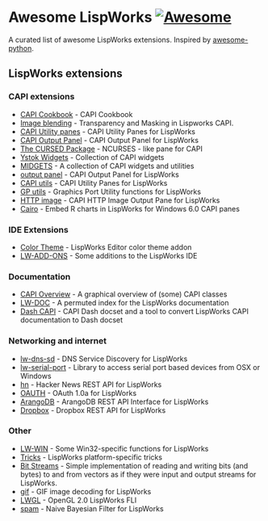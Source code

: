 # Awesome LispWorks [![Awesome](https://cdn.rawgit.com/sindresorhus/awesome/d7305f38d29fed78fa85652e3a63e154dd8e8829/media/badge.svg)](https://github.com/sindresorhus/awesome)

A curated list of awesome LispWorks extensions. Inspired by [awesome-python](https://github.com/vinta/awesome-python).


## LispWorks extensions

### CAPI extensions
- [CAPI Cookbook](http://capi.plasticki.com/) - CAPI Cookbook
- [Image blending](http://wagerlabs.com/blog/2008/01/21/transparency-and-masking-in-lispworks-capi/) - Transparency and Masking in Lispworks CAPI.
- [CAPI Utility panes](https://github.com/massung/capi_utils) - CAPI Utility Panes for LispWorks
- [CAPI Output Panel](https://github.com/massung/output-panel) - CAPI Output Panel for LispWorks
- [The CURSED Package](https://github.com/massung/cursed) - NCURSES - like pane for CAPI
- [Ystok Widgets](http://lisp.ystok.ru/projects.html#ywidgets) - Collection of CAPI widgets
- [MIDGETS](http://weitz.de/midgets/) - A collection of CAPI widgets and utilities
- [output panel](https://github.com/massung/output-panel) - CAPI Output Panel for LispWorks
- [CAPI utils](https://github.com/massung/capi_utils) - CAPI Utility Panes for LispWorks
- [GP utils](https://github.com/massung/gp_utils) - Graphics Port Utility functions for LispWorks
- [HTTP image](https://github.com/massung/http-image) -  CAPI HTTP Image Output Pane for LispWorks
- [Cairo](https://github.com/ungil/Cairo) - Embed R charts in LispWorks for Windows 6.0 CAPI panes

### IDE Extensions
- [Color Theme](https://github.com/acelent/lw-editor-color-theme) - LispWorks Editor color theme addon
- [LW-ADD-ONS](http://weitz.de/lw-add-ons/) - Some additions to the LispWorks IDE


### Documentation
- [CAPI Overview](http://weitz.de/capi-overview/) - A graphical overview of (some) CAPI classes
- [LW-DOC](http://weitz.de/lw-doc/) - A permuted index for the LispWorks documentation
- [Dash CAPI](https://github.com/fourier/dash-capi) - CAPI Dash docset and a tool to convert LispWorks CAPI documentation to Dash docset

### Networking and internet
- [lw-dns-sd](https://github.com/tuscland/lw-dns-sd) - DNS Service Discovery for LispWorks
- [lw-serial-port](https://github.com/tuscland/lw-serial-port) - Library to access serial port based devices from OSX or Windows
- [hn](https://github.com/massung/hn) - Hacker News REST API for LispWorks
- [OAUTH](https://github.com/massung/oauth) - OAuth 1.0a for LispWorks
- [ArangoDB](https://github.com/massung/arangodb) -  ArangoDB REST API Interface for LispWorks
- [Dropbox](https://github.com/massung/dropbox) - Dropbox REST API for LispWorks

### Other
- [LW-WIN](http://weitz.de/lw-win/) - Some Win32-specific functions for LispWorks
- [Tricks](http://www.doremir.com/lisp/lispworks.php) - LispWorks platform-specific tricks
- [Bit Streams](https://github.com/massung/bit-stream) - Simple implementation of reading and writing bits (and bytes) to and from vectors as if they were input and output streams for LispWorks.
- [gif](https://github.com/massung/gif) - GIF image decoding for LispWorks
- [LWGL](https://github.com/massung/lwgl) - OpenGL 2.0 LispWorks FLI
- [spam](https://github.com/massung/spam) - Naive Bayesian Filter for LispWorks

     
